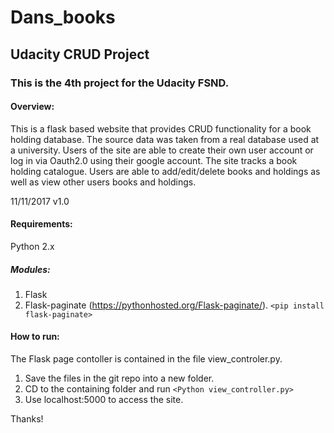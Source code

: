 # Dans_books
## Udacity CRUD Project

### This is the 4th project for the Udacity FSND.

#### Overview:

This is a flask based website that provides CRUD functionality for a book holding database. The source data was taken from a real
database used at a university. Users of the site are able to create their own user account or log in via Oauth2.0 using their google account. The site tracks a book holding catalogue. Users are able to add/edit/delete books and holdings as well as view other users books and holdings. 

11/11/2017
v1.0

#### Requirements:

Python 2.x

##### Modules:
1. Flask
2. Flask-paginate (https://pythonhosted.org/Flask-paginate/).
  `<pip install flask-paginate>`

#### How to run:

The Flask page contoller is contained in the file view_controler.py. 

1. Save the files in the git repo into a new folder.
2. CD to the containing folder and run `<Python view_controller.py>`
3. Use localhost:5000 to access the site.


Thanks!
